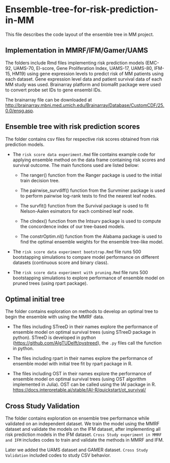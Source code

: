 # Ensemble-tree-for-risk-prediction-in-MM

This file describes the code layout of the ensemble tree in MM project.

## Implementation in MMRF/IFM/Gamer/UAMS

The folders include Rmd files implementing risk prediction models (EMC-92, UAMS-70, EI-score, Gene Proliferation Index, UAMS-17, UAMS-80, IFM-15, HM19) using gene expression levels to predict risk of MM patients using each dataset. Gene expression level data and patient survival data of each MM study was used. Brainarray platform and biomaRt package were used to convert probe set IDs to gene ensembl IDs.

The brainarray file can be downloaded at http://brainarray.mbni.med.umich.edu/Brainarray/Database/CustomCDF/25.0.0/ensg.asp.

## Ensemble tree with risk prediction scores

The folder contains csv files for respective risk scores obtained from risk prediction models.

- The `risk score data experiment.Rmd` file contains example code for applying ensemble method on the data frame containing risk scores and survival outcome. The main functions used are listed below:
  
  - The ranger() function from the Ranger package is used to the initial train decision tree. 

  - The pairwise_survdiff() function from the Survminer package is used to perform pairwise log-rank tests to find the nearest leaf nodes.

  - The survfit() function from the Survival package is used to fit Nelson-Aalen esimators for each combined leaf node.

  - The cIndex() function from the Intsurv package is used to compute the concordence index of our tree-based models.

  - The constrOptim.nl() function from the Alabama package is used to find the optimal ensemble weights for the ensemble tree-like model.

- The `risk score data experiment bootstrap.Rmd` file runs 500 bootstapping simulations to compare model performance on different datasets (continuous score and binary class).

- The `risk score data experiment with pruning.Rmd` file runs 500 bootstapping simulations to explore performance of ensemble model on pruned trees (using rpart package).

## Optimal initial tree

The folder contains exploration on methods to develop an optimal tree to begin the ensemble with using the MMRF data.

- The files including STreeD in their names explore the performance of ensemble model on optimal survival trees (using STreeD package in python). STreeD is developed in python (https://github.com/AlgTUDelft/pystreed), the `.py` files call the function in python.

- The files including rpart in their names explore the performance of ensemble model with initial tree fit by rpart package in R.

- The files including OST in their names explore the performance of ensemble model on optimal survival trees (using OST algorithm implemented in Julia). OST can be called using the IAI package in R. https://docs.interpretable.ai/stable/IAI-R/quickstart/ot_survival/

## Cross Study Validation

The folder contains exploration on ensemble tree performance while validated on an independent dataset. We train the model using the MMRF dataset and validate the models on the IFM dataset, after implementing all risk prediction models in the IFM dataset. `Cross Study experiment in MMRF and IFM` includes codes to train and validate the methods in MMRF and IFM. 

Later we added the UAMS dataset and GAMER dataset. `Cross Study Validation` included codes to study CSV behavior.
